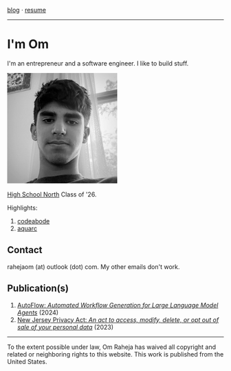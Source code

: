 <a href="blog/index.html">blog</a> &middot; <a href="use/Om-Raheja-Resume.pdf">resume</a>

---
# I'm Om

I'm an entrepreneur and a software engineer. I like to build stuff. 

[![omraheja](use/omraheja.jpg)](https://omraheja.me)

[High School North](https://www.west-windsor-plainsboro.k12.nj.us/schools/high_school_north) Class of '26.

Highlights:

1. [codeabode](https://codeabode.co)
2. [aquarc](https://aquarc.org)

## Contact

rahejaom (at) outlook (dot) com. My other emails don't work.

## Publication(s)

1. [AutoFlow: *Automated Workflow Generation for Large Language Model Agents*](https://arxiv.org/abs/2407.12821) (2024)
2. [New Jersey Privacy Act: *An act to access, modify, delete, or opt out of sale of your personal data*](use/petition.pdf) (2023)

---
To the extent possible under law, Om Raheja has waived all copyright and related or neighboring rights to this website. This work is published from the United States.
